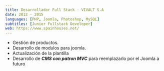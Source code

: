 ```yaml
---
title: Desarrollador Full Stack · VIVALT S.A
date: 2012 - 2015
languages: [PHP, Joomla, Photoshop, MySQL]
subtitles: [Junior Fullstack Developer]
web: https://www.spainhouses.net/
---
```

- Gestión de productos.
- Desarrollo de modulos para joomla.
- Actualización de la plantilla
- Desarrollo de ***CMS con patron MVC*** para reemplazarlo por el Joomla a futuro